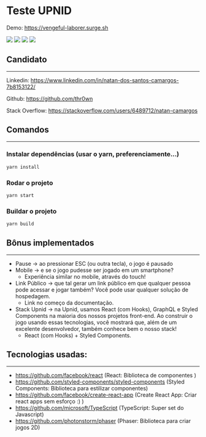 # Teste UPNID

Demo: https://vengeful-laborer.surge.sh

[![](http://i.imgur.com/6aTnF06.png)]()
[![](http://i.imgur.com/5Uj61QY.png)]()
[![](http://i.imgur.com/vhunqVM.png)]()
[![](http://i.imgur.com/h4QZ4xV.png)]()

## Candidato
---
Linkedin: https://www.linkedin.com/in/natan-dos-santos-camargos-7b8153122/

Github: https://github.com/thr0wn

Stack Overflow: https://stackoverflow.com/users/6489712/natan-camargos

## Comandos
---
### Instalar dependências (usar o yarn, preferenciamente...)
```bash
yarn install
```

### Rodar o projeto
```bash
yarn start
```

### Buildar o projeto
```bash
yarn build
```

## Bônus implementados
---
* Pause → ao pressionar ESC (ou outra tecla), o jogo é pausado
* Mobile → e se o jogo pudesse ser jogado em um smartphone?
    * Experiência similar no mobile, através do touch!
* Link Público → que tal gerar um link público em que qualquer pessoa pode acessar e jogar também? Você pode usar qualquer solução de hospedagem.
    * Link no começo da documentação.
* Stack Upnid → na Upnid, usamos React (com Hooks), GraphQL e Styled Components na maioria dos nossos projetos front-end. Ao construir o jogo usando essas tecnologias, você mostrará que, além de um excelente desenvolvedor, também conhece bem o nosso stack!
    * React (com Hooks) + Styled Components.

## Tecnologias usadas:
---
- https://github.com/facebook/react (React: Biblioteca de componentes )
- https://github.com/styled-components/styled-components (Styled Components: Biblioteca para estilizar componentes)
- https://github.com/facebook/create-react-app (Create React App: Criar react apps sem esforço :) )
- https://github.com/microsoft/TypeScript (TypeScript: Super set do Javascript)
- https://github.com/photonstorm/phaser (Phaser: Biblioteca para criar jogos 2D)

